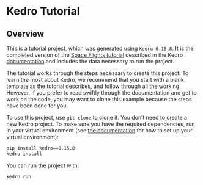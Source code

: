 # Kedro Tutorial

## Overview

This is a tutorial project, which was generated using `Kedro 0.15.8`. It is the completed version of the [Space Flights tutorial](https://kedro.readthedocs.io/docs/build/html/03_tutorial/02_tutorial_template.html) described in the Kedro [documentation](https://kedro.readthedocs.io) and includes the data necessary to run the project.

The tutorial works through the steps necessary to create this project. To learn the most about Kedro, we recommend that you start with a blank template as the tutorial describes, and follow through all the working. However, if you prefer to read swiftly through the documentation and get to work on the code, you may want to clone this example because the steps have been done for you.

To use this project, use `git clone` to clone it. You don’t need to create a new Kedro project. To make sure you have the required dependencies, run in your virtual environment (see [the documentation](https://kedro.readthedocs.io/en/stable/02_getting_started/01_prerequisites.html#python-virtual-environments) for how to set up your virtual environment):

```bash
pip install kedro==0.15.8
kedro install
```

You can run the project with:

```bash
kedro run
```
